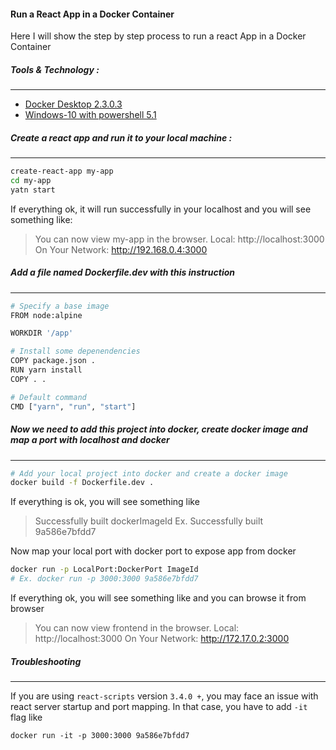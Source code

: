 #### Run a React App in a Docker Container

Here I will show the step by step process to run a react App in a Docker Container

##### Tools & Technology :

---

- [Docker Desktop 2.3.0.3](https://www.docker.com/products/docker-desktop)
- [Windows-10 with powershell 5.1](https://docs.microsoft.com/en-us/powershell/)

##### Create a react app and run it to your local machine :

---

```bash
create-react-app my-app
cd my-app
yatn start
```

If everything ok, it will run successfully in your localhost and you will see something like:

> You can now view my-app in the browser.
> Local: http://localhost:3000
> On Your Network: http://192.168.0.4:3000

##### Add a file named Dockerfile.dev with this instruction

---

```bash
# Specify a base image
FROM node:alpine

WORKDIR '/app'

# Install some depenendencies
COPY package.json .
RUN yarn install
COPY . .

# Default command
CMD ["yarn", "run", "start"]
```

##### Now we need to add this project into docker, create docker image and map a port with localhost and docker

---

```bash
# Add your local project into docker and create a docker image
docker build -f Dockerfile.dev .
```

If everything is ok, you will see something like

> Successfully built dockerImageId
> Ex. Successfully built 9a586e7bfdd7

Now map your local port with docker port to expose app from docker

```bash
docker run -p LocalPort:DockerPort ImageId
# Ex. docker run -p 3000:3000 9a586e7bfdd7
```

If everything ok, you will see something like and you can browse it from browser

> You can now view frontend in the browser.
> Local: http://localhost:3000
> On Your Network: http://172.17.0.2:3000

##### Troubleshooting

---

If you are using `react-scripts` version `3.4.0 +`, you may face an issue with react server startup and port mapping. In that case, you have to add `-it` flag like

`docker run -it -p 3000:3000 9a586e7bfdd7`
